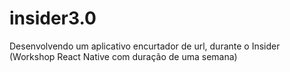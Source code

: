 # insider3.0
Desenvolvendo um aplicativo encurtador de url, durante o Insider (Workshop React Native com duração de uma semana)
